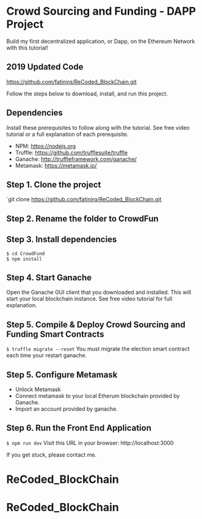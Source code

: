 # Crowd Sourcing and Funding - DAPP Project
Build my first decentralized application, or Dapp, on the Ethereum Network with this tutorial!


## 2019 Updated Code
https://github.com/fatinirq/ReCoded_BlockChain.git

Follow the steps below to download, install, and run this project.

## Dependencies
Install these prerequisites to follow along with the tutorial. See free video tutorial or a full explanation of each prerequisite.
- NPM: https://nodejs.org
- Truffle: https://github.com/trufflesuite/truffle
- Ganache: http://truffleframework.com/ganache/
- Metamask: https://metamask.io/


## Step 1. Clone the project
`git clone https://github.com/fatinirq/ReCoded_BlockChain.git
## Step 2. Rename the folder to CrowdFun

## Step 3. Install dependencies
```
$ cd CrowdFund
$ npm install
```
## Step 4. Start Ganache
Open the Ganache GUI client that you downloaded and installed. This will start your local blockchain instance. See free video tutorial for full explanation.


## Step 5. Compile & Deploy Crowd Sourcing and Funding Smart Contracts
`$ truffle migrate --reset`
You must migrate the election smart contract each time your restart ganache.

## Step 5. Configure Metamask

- Unlock Metamask
- Connect metamask to your local Etherum blockchain provided by Ganache.
- Import an account provided by ganache.

## Step 6. Run the Front End Application
`$ npm run dev`
Visit this URL in your browser: http://localhost:3000

If you get stuck, please contact me.
# ReCoded_BlockChain
# ReCoded_BlockChain
